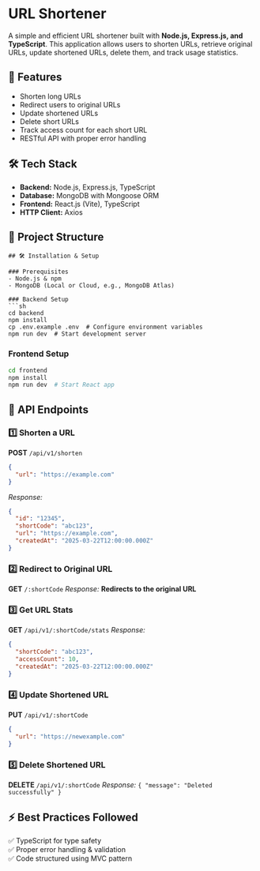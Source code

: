 # URL Shortener

A simple and efficient URL shortener built with **Node.js, Express.js, and TypeScript**. This application allows users to shorten URLs, retrieve original URLs, update shortened URLs, delete them, and track usage statistics.

## 🚀 Features

- Shorten long URLs
- Redirect users to original URLs
- Update shortened URLs
- Delete short URLs
- Track access count for each short URL
- RESTful API with proper error handling


## 🛠 Tech Stack

- **Backend:** Node.js, Express.js, TypeScript
- **Database:** MongoDB with Mongoose ORM
- **Frontend:** React.js (Vite), TypeScript
- **HTTP Client:** Axios

## 📂 Project Structure

```
## 🛠 Installation & Setup

### Prerequisites
- Node.js & npm
- MongoDB (Local or Cloud, e.g., MongoDB Atlas)

### Backend Setup
```sh
cd backend
npm install
cp .env.example .env  # Configure environment variables
npm run dev  # Start development server
```

### Frontend Setup
```sh
cd frontend
npm install
npm run dev  # Start React app
```

## 📌 API Endpoints

### 1️⃣ Shorten a URL
**POST** `/api/v1/shorten`
```json
{
  "url": "https://example.com"
}
```
_Response:_
```json
{
  "id": "12345",
  "shortCode": "abc123",
  "url": "https://example.com",
  "createdAt": "2025-03-22T12:00:00.000Z"
}
```

### 2️⃣ Redirect to Original URL
**GET** `/:shortCode`
_Response:_ **Redirects to the original URL**

### 3️⃣ Get URL Stats
**GET** `/api/v1/:shortCode/stats`
_Response:_
```json
{
  "shortCode": "abc123",
  "accessCount": 10,
  "createdAt": "2025-03-22T12:00:00.000Z"
}
```

### 4️⃣ Update Shortened URL
**PUT** `/api/v1/:shortCode`
```json
{
  "url": "https://newexample.com"
}
```

### 5️⃣ Delete Shortened URL
**DELETE** `/api/v1/:shortCode`
_Response:_ `{ "message": "Deleted successfully" }`

## ⚡ Best Practices Followed
✅ TypeScript for type safety  
✅ Proper error handling & validation  
✅ Code structured using MVC pattern  